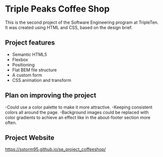 # Triple Peaks Coffee Shop

This is the second project of the Software Engineering program at TripleTen. It was created using HTML and CSS, based on the design brief.

## Project features

- Semantic HTML5
- Flexbox
- Positioning
- Flat BEM file structure
- A custom form
- CSS animation and transform

## Plan on improving the project

-Could use a color palette to make it more attractive.
-Keeping consistent colors all around the page.
-Background images could be replaced with color gradients to achieve an effect like in the about-footer section more often.

## Project Website
https://sstorm95.github.io/se_project_coffeeshop/

